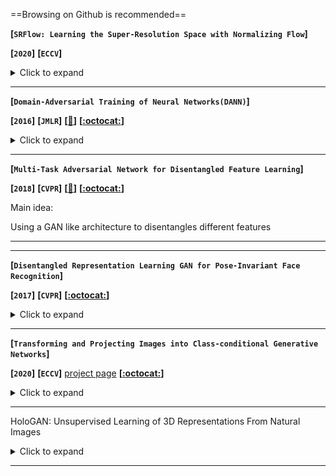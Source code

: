 ==Browsing on Github is recommended==



**[`SRFlow: Learning the Super-Resolution Space with Normalizing Flow`]**

**[`2020`]**  **[`ECCV`]**


<details><summary>Click to expand</summary><p>
**Research Problem:** 



</p></details>

---







**[`Domain-Adversarial Training of Neural Networks(DANN)`]**

**[`2016`]** **[`JMLR`]** **[[:memo:](./Defense-GAN.pdf)]** **[[:octocat:](https://github.com/kabkabm/defensegan)]**

<details><summary>Click to expand</summary><p>


**The main work:**

> To solve the problem of **Domain Adaptation**
>
> 
>

</p></details>

---



**[`Multi-Task Adversarial Network for Disentangled Feature Learning`]**

**[`2018`]** **[`CVPR`]** **[[:memo:](./EMOO-Driven-by-GAN.pdf)]** **[[:octocat:]()]** 



Main idea:

Using a GAN like architecture to disentangles different features

---











---

**[`Disentangled Representation Learning GAN for Pose-Invariant Face Recognition`]**

**[`2017`]** **[`CVPR`]** **[[:octocat:](https://github.com/zhangjunh/DR-GAN-by-pytorch)]** 


<details><summary>Click to expand</summary><p>


![Generator-in-multi-image-DR-GAN-From-an-image-set-of-a-subject-we-can-fuse-the-features_W64](https://raw.githubusercontent.com/yzy1996/Image-Hosting/master/20200831160904.jpg)

![Comparison-of-previous-GAN-architectures-and-our-proposed-DR-GAN_W640](https://raw.githubusercontent.com/yzy1996/Image-Hosting/master/20200831161231.jpg)

**key words**: 

> Pose-Invariant Face Recognition (PIFR); 

**Problem:** 

> solve the problem of pose-invariant face recognition (PIFR), the goal is to extract the identity representation that is exclusive or invariant to pose and other variations.

**Related work:** 

> existing PIFR methods can be group into two categories - 1) employ face frontalization to synthesize a frontal face and then use traditional face recognition methods. 2) learn features directly from the non-frontal face.

**Impact:**

> help law enforcement practitioners identify suspects

**Main method:**

> - the input of $G_{enc}$ is **a face image** of any pose; the output is **a feature representation**.
> - the input of $G_{dec}$ is **a feature representation** above, **a pose code** $c$, and **a random noise vector** $z$; the output of $G_{dec}$ is **a synthetic face image** at a target pose
> - $D$ is trained to not only distinguish **real vs. fake** images, but also predict the **identity and pose** of a face.

**Mainly including three features:**

> - identity - represented by feature extracted by $G_{enc}$
> - pose - represented by pose code 
> - other facial feature (appearance variations) - represented by noise vector



The learning problem are twofold: 1) to learn a pose-invariant identity representation for PIFR, and 2) to synthesize a face image $\hat{x}$ with the same identity $y^d$ but a different pose specified by a pose code $c$.

The approach is to train a DR-GAN **conditioned** on the original image $x$ and the pose code $c$.



Given a face image with label $y = \{y^d, y^p\}$, where $y^d$ represents the label for identity and $y^p$ for pose. The discriminator $D = [D^d, D^p]$.



$\hat{x} = G(\mathbf{x}, c, z)$

</p></details>

---



**[`Transforming and Projecting Images into Class-conditional Generative Networks`]**

**[`2020`]** **[`ECCV`]** [project page](https://minyoungg.github.io/pix2latent/) **[[:octocat:](https://github.com/minyoungg/pix2latent)]** 


<details><summary>Click to expand</summary><p>
![model](https://raw.githubusercontent.com/yzy1996/Image-Hosting/master/20200905121749.png)
**Key words:**

> image-edit

**Problem**:

> Most methods apply only to synthetic images that are generated by GANs in the first place.
>
> 只能修改GAN生成的图片，而不能直接修改现有图片。
>
> In the real-world cases, people would like to edit their own image.

**Related work:**

> Train a network for each separate image transformation (training time & model parameters)
>
> Projection [Generative visual manipulation on the natural image manifold] [Neural photo editing with introspective adversarial networks] [Invertible conditional gans for image editing]

**Main method:**

> by searching for an appropriate latent code, we project the image to the manifold of images produced by GANs.





</p></details>

---

HoloGAN: Unsupervised Learning of 3D Representations From Natural Images

<details><summary>Click to expand</summary><p>
Main method:

> Traditional GANs learn to map a noise vector $z$ directly to 2D features to generate images.
>
> HoloGAN learn to map a learnt 3D representation to the 2D image space.

</p></details>

---